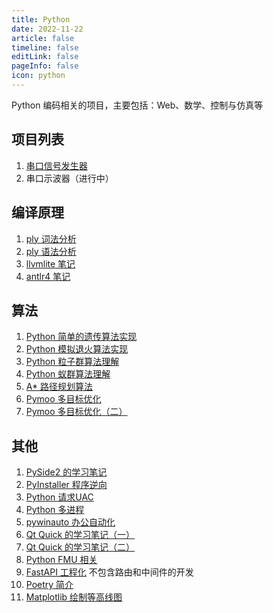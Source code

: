 ```yaml
---
title: Python 
date: 2022-11-22    
article: false
timeline: false
editLink: false 
pageInfo: false
icon: python   
---    
```


Python 编码相关的项目，主要包括：Web、数学、控制与仿真等  
  

## 项目列表    

1. [串口信号发生器](./multithread/signal-generator.md)   
2. 串口示波器（进行中）  

## 编译原理  
1. [ply 词法分析](./ply/lex/REAMDE.md)  
2. [ply 语法分析](./ply/yacc/README.md)  
3. [llvmlite 笔记](./llvmlite/README.md)  
4. [antlr4 笔记](./antlr4/README.md)

## 算法  
1. [Python 简单的遗传算法实现](./algorithm/ga/README.md)  
2. [Python 模拟退火算法实现](./algorithm/sa/README.md)  
3. [Python 粒子群算法理解](./algorithm/pso/README.md)  
4. [Python 蚁群算法理解](./algorithm/aco/README.md)  
5. [A* 路径规划算法](./algorithm/a-star/README.md)  
6. [Pymoo 多目标优化](./pymoo/README.md)  
7. [Pymoo 多目标优化（二）](./pymoo/README2.md)  

## 其他  
1. [PySide2 的学习笔记](./pyside2/README.md)  
2. [PyInstaller 程序逆向](./pyinstaller-inversion/README.md)  
3. [Python 请求UAC](./uac.md)  
4. [Python 多进程](./multiprocessing.md)  
5. [pywinauto 办公自动化](./pywinauto/README.md)  
6. [Qt Quick 的学习笔记（一）](./qt_quick/README.md)  
7. [Qt Quick 的学习笔记（二）](./qt_quick/README2.md)  
8. [Python FMU 相关](./fmu/README.md)  
9. [FastAPI 工程化](./fastapi/README.md) 不包含路由和中间件的开发   
10. [Poetry 简介](./poetry/README.md)  
11. [Matplotlib 绘制等高线图](./contour/README.md)

